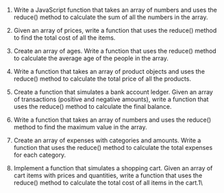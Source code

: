 1. Write a JavaScript function that takes an array of numbers and uses the reduce() method to calculate the sum of all the numbers in the array.

2. Given an array of prices, write a function that uses the reduce() method to find the total cost of all the items.

3. Create an array of ages. Write a function that uses the reduce() method to calculate the average age of the people in the array.

4. Write a function that takes an array of product objects and uses the reduce() method to calculate the total price of all the products.

5. Create a function that simulates a bank account ledger. Given an array of transactions (positive and negative amounts), write a function that uses the reduce() method to calculate the final balance.

6. Write a function that takes an array of numbers and uses the reduce() method to find the maximum value in the array.

7. Create an array of expenses with categories and amounts. Write a function that uses the reduce() method to calculate the total expenses for each category.

8. Implement a function that simulates a shopping cart. Given an array of cart items with prices and quantities, write a function that uses the reduce() method to calculate the total cost of all items in the cart.1\